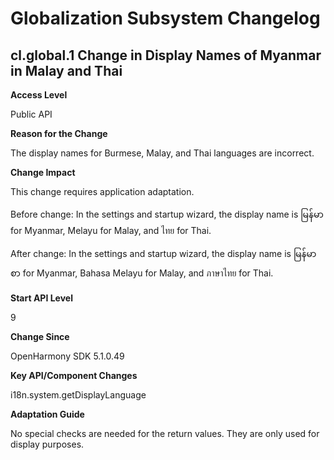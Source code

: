 # Globalization Subsystem Changelog

## cl.global.1 Change in Display Names of Myanmar in Malay and Thai

**Access Level**

Public API

**Reason for the Change**

The display names for Burmese, Malay, and Thai languages are incorrect.

**Change Impact**

This change requires application adaptation.

Before change: In the settings and startup wizard, the display name is မြန်မာ for Myanmar, Melayu for Malay, and ไทย for Thai.

After change: In the settings and startup wizard, the display name is မြန်မာစာ for Myanmar, Bahasa Melayu for Malay, and ภาษาไทย for Thai.

**Start API Level**

9

**Change Since**

OpenHarmony SDK 5.1.0.49

**Key API/Component Changes**

i18n.system.getDisplayLanguage

**Adaptation Guide**

No special checks are needed for the return values. They are only used for display purposes.

